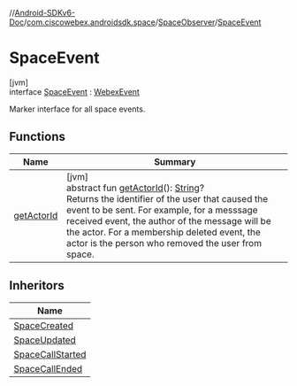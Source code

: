 //[Android-SDKv6-Doc](../../../../index.md)/[com.ciscowebex.androidsdk.space](../../index.md)/[SpaceObserver](../index.md)/[SpaceEvent](index.md)

# SpaceEvent

[jvm]\
interface [SpaceEvent](index.md) : [WebexEvent](../../../com.ciscowebex.androidsdk/-webex-event/index.md)

Marker interface for all space events.

## Functions

| Name | Summary |
|---|---|
| [getActorId](../../../com.ciscowebex.androidsdk/-webex-event/get-actor-id.md) | [jvm]<br>abstract fun [getActorId](../../../com.ciscowebex.androidsdk/-webex-event/get-actor-id.md)(): [String](https://kotlinlang.org/api/latest/jvm/stdlib/kotlin/-string/index.html)?<br>Returns the identifier of the user that caused the event to be sent. For example, for a messsage received event, the author of the message will be the actor. For a membership deleted event, the actor is the person who removed the user from space. |

## Inheritors

| Name |
|---|
| [SpaceCreated](../-space-created/index.md) |
| [SpaceUpdated](../-space-updated/index.md) |
| [SpaceCallStarted](../-space-call-started/index.md) |
| [SpaceCallEnded](../-space-call-ended/index.md) |
